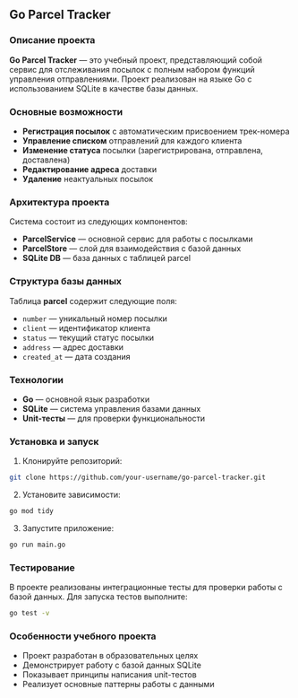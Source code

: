 ## Go Parcel Tracker

### Описание проекта
**Go Parcel Tracker** — это учебный проект, представляющий собой сервис для отслеживания посылок с полным набором функций управления отправлениями. Проект реализован на языке Go с использованием SQLite в качестве базы данных.

### Основные возможности
* **Регистрация посылок** с автоматическим присвоением трек-номера
* **Управление списком** отправлений для каждого клиента
* **Изменение статуса** посылки (зарегистрирована, отправлена, доставлена)
* **Редактирование адреса** доставки
* **Удаление** неактуальных посылок

### Архитектура проекта
Система состоит из следующих компонентов:
* **ParcelService** — основной сервис для работы с посылками
* **ParcelStore** — слой для взаимодействия с базой данных
* **SQLite DB** — база данных с таблицей parcel

### Структура базы данных
Таблица **parcel** содержит следующие поля:
* `number` — уникальный номер посылки
* `client` — идентификатор клиента
* `status` — текущий статус посылки
* `address` — адрес доставки
* `created_at` — дата создания

### Технологии
* **Go** — основной язык разработки
* **SQLite** — система управления базами данных
* **Unit-тесты** — для проверки функциональности

### Установка и запуск
1. Клонируйте репозиторий:
```bash
git clone https://github.com/your-username/go-parcel-tracker.git
```

2. Установите зависимости:
```bash
go mod tidy
```

3. Запустите приложение:
```bash
go run main.go
```

### Тестирование
В проекте реализованы интеграционные тесты для проверки работы с базой данных. Для запуска тестов выполните:
```bash
go test -v
```

### Особенности учебного проекта
* Проект разработан в образовательных целях
* Демонстрирует работу с базой данных SQLite
* Показывает принципы написания unit-тестов
* Реализует основные паттерны работы с данными
